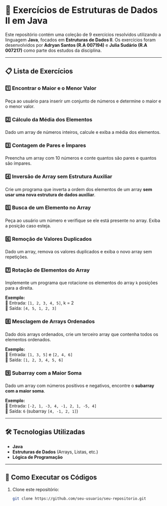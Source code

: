 # 📌 Exercícios de Estruturas de Dados II em Java

Este repositório contém uma coleção de 9 exercícios resolvidos utilizando a linguagem **Java**, focados em **Estruturas de Dados II**. Os exercícios foram desenvolvidos por **Adryan Santos (R.A 007194)** e **Julia Sudário (R.A 007217)** como parte dos estudos da disciplina.

---

## 📋 Lista de Exercícios

### 1️⃣ Encontrar o Maior e o Menor Valor
Peça ao usuário para inserir um conjunto de números e determine o maior e o menor valor.

### 2️⃣ Cálculo da Média dos Elementos
Dado um array de números inteiros, calcule e exiba a média dos elementos.

### 3️⃣ Contagem de Pares e Ímpares
Preencha um array com 10 números e conte quantos são pares e quantos são ímpares.

### 4️⃣ Inversão de Array sem Estrutura Auxiliar
Crie um programa que inverta a ordem dos elementos de um array **sem usar uma nova estrutura de dados auxiliar**.

### 5️⃣ Busca de um Elemento no Array
Peça ao usuário um número e verifique se ele está presente no array. Exiba a posição caso esteja.

### 6️⃣ Remoção de Valores Duplicados
Dado um array, remova os valores duplicados e exiba o novo array sem repetições.

### 7️⃣ Rotação de Elementos do Array
Implemente um programa que rotacione os elementos do array `k` posições para a direita.

**Exemplo:**  
📌 Entrada: `[1, 2, 3, 4, 5]`, k = 2  
📌 Saída: `[4, 5, 1, 2, 3]`

### 8️⃣ Mesclagem de Arrays Ordenados
Dado dois arrays ordenados, crie um terceiro array que contenha todos os elementos ordenados.

**Exemplo:**  
📌 Entrada: `[1, 3, 5]` e `[2, 4, 6]`  
📌 Saída: `[1, 2, 3, 4, 5, 6]`

### 9️⃣ Subarray com a Maior Soma
Dado um array com números positivos e negativos, encontre o **subarray com a maior soma**.

**Exemplo:**  
📌 Entrada: `[-2, 1, -3, 4, -1, 2, 1, -5, 4]`  
📌 Saída: `6` (subarray `[4, -1, 2, 1]`)

---

## 🛠️ Tecnologias Utilizadas
- **Java**
- **Estruturas de Dados** (Arrays, Listas, etc.)
- **Lógica de Programação**

---

## 🚀 Como Executar os Códigos

1. Clone este repositório:
   ```bash
   git clone https://github.com/seu-usuario/seu-repositorio.git
